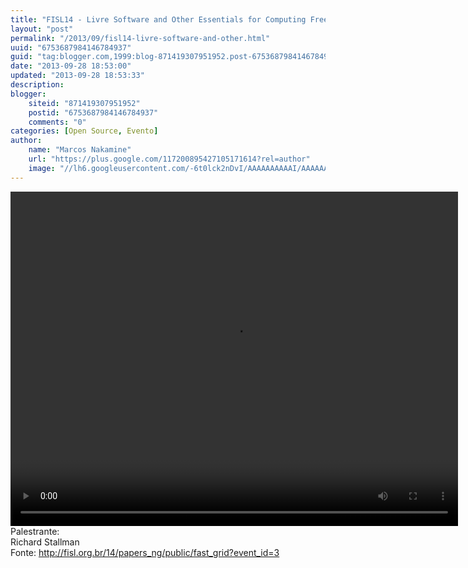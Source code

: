 ```yaml
---
title: "FISL14 - Livre Software and Other Essentials for Computing Freedom"
layout: "post"
permalink: "/2013/09/fisl14-livre-software-and-other.html"
uuid: "6753687984146784937"
guid: "tag:blogger.com,1999:blog-871419307951952.post-6753687984146784937"
date: "2013-09-28 18:53:00"
updated: "2013-09-28 18:53:33"
description: 
blogger:
    siteid: "871419307951952"
    postid: "6753687984146784937"
    comments: "0"
categories: [Open Source, Evento]
author: 
    name: "Marcos Nakamine"
    url: "https://plus.google.com/117200895427105171614?rel=author"
    image: "//lh6.googleusercontent.com/-6t0lck2nDvI/AAAAAAAAAAI/AAAAAAAAOBw/_9ON3AiIr48/s32-c/photo.jpg"
---
```


<div class="css-full-post-content js-full-post-content">
<video controls="" height="535" width="716"><source src="http://hemingway.softwarelivre.org/fisl14/high/40t/sala40t-high-201307051505.ogg"></source>Your browser does not support the video tag.</video>Palestrante:<br>Richard Stallman<br>Fonte: <a href="http://fisl.org.br/14/papers_ng/public/fast_grid?event_id=3">http://fisl.org.br/14/papers_ng/public/fast_grid?event_id=3</a>
</div>